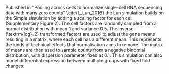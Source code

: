 Published in "Pooling across cells to normalize single-cell RNA sequencing data with many zero counts" \cite{L_Lun_2016} the Lun simulation builds on the Simple simulation by adding a scaling factor for each cell (Supplementary Figure 2). The cell factors are randomly sampled from a normal distribution with mean 1 and variance 0.5. The inverse-\(\textrm{log}_2\) transformed factors are used to adjust the gene means resulting in a matrix, where each cell has a different mean. This represents the kinds of technical effects that normalisation aims to remove.  The matrix of means are then used to sample counts from a negative binomial distribution, with dispersion parameter fixed at 0.1. This simulation can also model differential expression between multiple groups with fixed fold changes.